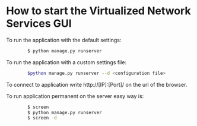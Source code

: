 # How to start the Virtualized Network Services GUI

To run the application with the default settings:
```sh
        $ python manage.py runserver
```

To run the application with a custom settings file:
```sh
        $python manage.py runserver --d <configuration file>
```

To connect to application write http://[IP]:[Port]/ on the url of the browser.

To run application permanent on the server easy way is:
```sh
        $ screen
        $ python manage.py runserver
        $ screen -d
```
